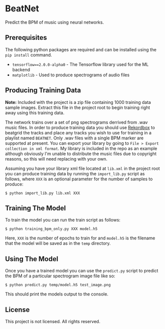 # BeatNet

Predict the BPM of music using neural networks.

## Prerequisites

The following python packages are required and can be installed using the `pip install` command.

* `tensorflow==2.0.0-alpha0` - The Tensorflow library used for the ML backend
* `matplotlib` - Used to produce spectrograms of audio files

## Producing Training Data

**Note:** Included with the project is a zip file containing 1000 training data sample images. Extract this file in the project root to begin training right away using this training data.

The network trains over a set of png spectrograms derrived from .wav music files. In order to produce training data you should use [Rekordbox](https://rekordbox.com/) to beatgrid the tracks and place any tracks you wish to use for training in a playlist named `BEATNET`. Only .wav files with a single BPM marker are supported at present. You can export your library by going to `File > Export collection in xml format`. My library is included in the repo as an example although obviously I'm unable to distribute the music files due to copyright reasons, so this will need replacing with your own.

Assuming you have your library xml file located at `lib.xml` in the project root you can produce training data by running the `import_lib.py` script as follows, where `XXX` is an optional parameter for the number of samples to produce:

    $ python import_lib.py lib.xml XXX
	

    
## Training The Model

To train the model you can run the train script as follows:

    $ python training_bpm_only.py XXX model.h5
    
Here, `XXX` is the number of epochs to train for and `model.h5` is the filename that the model will be saved as in the `temp` directory.

## Using The Model

Once you have a trained model you can use the `predict.py` script to predict the BPM of a particular spectrogram image file like so:

    $ python predict.py temp/model.h5 test_image.png

This should print the models output to the console.

## License

This project is not licensed. All rights reserved.
